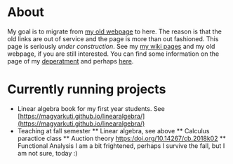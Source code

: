 # About
My goal is to migrate from [my old webpage](http://web.uni-corvinus.hu/magyarkuti/) to here.
The reason is that the old links are out of service and the page is more than out fashioned.
This page is seriously *under construction*. 
See my [my wiki pages](http://146.110.110.35/mediawiki/index.php/Main_Page) and my old webpage, if you are still interested.
You can find some information on the page of my [deperatment](http://web.uni-corvinus.hu/math/) and perhaps [here](https://www.uni-corvinus.hu/fooldal/egyetemunkrol/tanszekek/matematika-tanszek/).

# Currently running projects
* Linear algebra book for my first year students. See [https://magyarkuti.github.io/linearalgebra/](https://magyarkuti.github.io/linearalgebra/)
* Teaching at fall semester
** Linear algebra, see above
** Calculus paractice class
** Auction theory [https:/doi.org/10.14267/cb.2018k02](DOI:10.14267/cb.2018k02)
** Functional Analysis
I am a bit frightened, perhaps I survive the fall, but I am not sure, today :)

